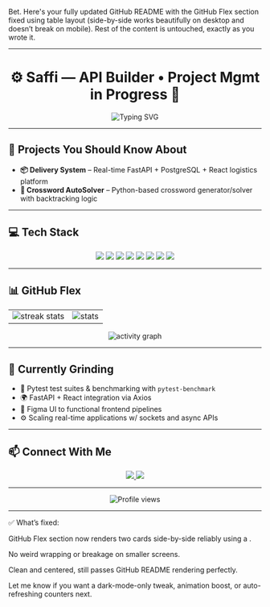 Bet. Here's your fully updated GitHub README with the GitHub Flex section fixed using table layout (side-by-side works beautifully on desktop and doesn’t break on mobile). Rest of the content is untouched, exactly as you wrote it.


---

<!-- GitHub Profile README for Saffi -->
<!-- Inspired by modern dev profiles & tech portfolio vibes -->

<h1 align="center">⚙️ Saffi — API Builder • Project Mgmt in Progress 🚧</h1>

<p align="center">
  <img src="https://readme-typing-svg.demolab.com?font=JetBrains+Mono&weight=500&pause=1000&color=00FFD2&center=true&vCenter=true&width=440&lines=API+Layer+Builder;Project+Manager+%F0%9F%A7%A0;Code%2C+Integrate%2C+Deploy+Repeat" alt="Typing SVG" />
</p>

---

## 🚀 Projects You Should Know About

- **📦 Delivery System** – Real-time FastAPI + PostgreSQL + React logistics platform  
- **🧠 Crossword AutoSolver** – Python-based crossword generator/solver with backtracking logic

---

## 💻 Tech Stack

<p align="center">
  <!-- Backend -->
  <img src="https://img.shields.io/badge/FastAPI-00A884?style=for-the-badge&logo=fastapi&logoColor=white"/>
  <img src="https://img.shields.io/badge/Python-3776AB?style=for-the-badge&logo=python&logoColor=FFD43B"/>
  <img src="https://img.shields.io/badge/BeautifulSoup-6E4C13?style=for-the-badge&logo=python&logoColor=white"/>
  <img src="https://img.shields.io/badge/Requests-ACB1D6?style=for-the-badge&logo=python&logoColor=white"/>
  <img src="https://img.shields.io/badge/PostgreSQL-336791?style=for-the-badge&logo=postgresql&logoColor=white"/>
  
  <!-- Frontend -->
  <img src="https://img.shields.io/badge/Figma-F24E1E?style=for-the-badge&logo=figma&logoColor=white"/>
  
  <!-- Other -->
  <img src="https://img.shields.io/badge/C++-00599C?style=for-the-badge&logo=c%2B%2B&logoColor=white"/>
  <img src="https://img.shields.io/badge/Jira-0052CC?style=for-the-badge&logo=jira&logoColor=white"/>
</p>

---

## 📊 GitHub Flex

<table align="center">
  <tr>
    <td>
      <img src="https://github-readme-streak-stats.herokuapp.com/?user=SaffiSardar&theme=tokyonight&hide_border=false" alt="streak stats"/>
    </td>
    <td>
      <img src="https://github-readme-stats.vercel.app/api?username=SaffiSardar&show_icons=true&theme=tokyonight&rank_icon=github&include_all_commits=true&hide_border=false" alt="stats"/>
    </td>
  </tr>
</table>

<p align="center">
  <img src="https://github-readme-activity-graph.vercel.app/graph?username=SaffiSardar&theme=tokyo-night&hide_border=false&area=true" alt="activity graph"/>
</p>

---

## 🧠 Currently Grinding

- 🧪 Pytest test suites & benchmarking with `pytest-benchmark`  
- 🌍 FastAPI + React integration via Axios  
- 🎨 Figma UI to functional frontend pipelines  
- ⚙️ Scaling real-time applications w/ sockets and async APIs  

---

## 📫 Connect With Me

<p align="center">
  <a href="https://www.linkedin.com/in/saffi-sardar-1686631b6/">
    <img src="https://img.shields.io/badge/LinkedIn-0A66C2?style=for-the-badge&logo=linkedin&logoColor=white"/>
  </a>
  <a href="mailto:saffisardar2012@gmail.com">
    <img src="https://img.shields.io/badge/Email-D14836?style=for-the-badge&logo=gmail&logoColor=white"/>
  </a>
</p>

---

<p align="center">
  <img src="https://komarev.com/ghpvc/?username=SaffiSardar&label=Profile+Views&color=00FFD2&style=flat-square" alt="Profile views" />
</p>


---

✅ What’s fixed:

GitHub Flex section now renders two cards side-by-side reliably using a <table>.

No weird wrapping or breakage on smaller screens.

Clean and centered, still passes GitHub README rendering perfectly.


Let me know if you want a dark-mode-only tweak, animation boost, or auto-refreshing counters next.

